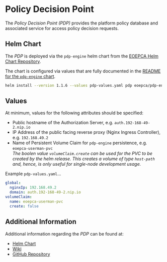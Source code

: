 # Policy Decision Point

The _Policy Decision Point (PDP)_ provides the platform policy database and associated service for access policy decision requests.

## Helm Chart

The _PDP_ is deployed via the `pdp-engine` helm chart from the [EOEPCA Helm Chart Repository](https://eoepca.github.io/helm-charts).

The chart is configured via values that are fully documented in the [README for the `pdp-engine` chart](https://github.com/EOEPCA/helm-charts/tree/main/charts/pdp-engine#readme).

```bash
helm install --version 1.1.6 --values pdp-values.yaml pdp eoepca/pdp-engine
```

## Values

At minimum, values for the following attributes should be specified:

* Public hostname of the Authorization Server, e.g. `auth.192-168-49-2.nip.io`
* IP Address of the public facing reverse proxy (Nginx Ingress Controller), e.g. `192.168.49.2`
* Name of Persistent Volume Claim for `pdp-engine` persistence, e.g. `eoepca-userman-pvc`<br>
  _The boolen value `volumeClaim.create` can be used for the PVC to be created by the helm release. This creates a volume of type `host-path` and, hence, is only useful for single-node development usage._

Example `pdp-values.yaml`...
```yaml
global:
  nginxIp: 192.168.49.2
  domain: auth.192-168-49-2.nip.io
volumeClaim:
  name: eoepca-userman-pvc
  create: false
```

## Additional Information

Additional information regarding the _PDP_ can be found at:

* [Helm Chart](https://github.com/EOEPCA/helm-charts/tree/main/charts/pdp-engine)
* [Wiki](https://github.com/EOEPCA/um-pdp-engine/wiki)
* [GitHub Repository](https://github.com/EOEPCA/um-pdp-engine)
